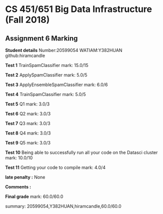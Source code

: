 # CS 451/651 Big Data Infrastructure (Fall 2018)
## Assignment 6 Marking

**Student details**
Number:20599054
WATIAM:Y382HUAN
github:hiramcandle

**Test 1**
TrainSpamClassifier
mark: 15.0/15

**Test 2**
ApplySpamClassifier
mark: 5.0/5

**Test 3**
ApplyEnsembleSpamClassifier
mark: 6.0/6

**Test 4**
TrainSpamClassifier
mark: 5.0/5

**Test 5**
Q1
mark: 3.0/3

**Test 6**
Q2
mark: 3.0/3

**Test 7**
Q3
mark: 3.0/3

**Test 8**
Q4
mark: 3.0/3

**Test 9**
Q5
mark: 3.0/3

**Test 10**
Being able to successfully run all your code on the Datasci cluster
mark: 10.0/10

**Test 11**
Getting your code to compile
mark: 4.0/4

**late penalty :** None

**Comments :**

**Final grade**
mark: 60.0/60.0

summary: 20599054,Y382HUAN,hiramcandle,60.0/60.0